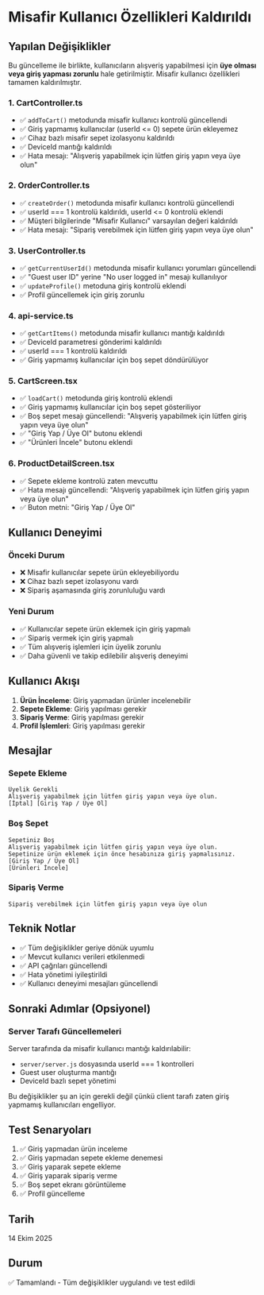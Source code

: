 # Misafir Kullanıcı Özellikleri Kaldırıldı

## Yapılan Değişiklikler

Bu güncelleme ile birlikte, kullanıcıların alışveriş yapabilmesi için **üye olması veya giriş yapması zorunlu** hale getirilmiştir. Misafir kullanıcı özellikleri tamamen kaldırılmıştır.

### 1. CartController.ts
- ✅ `addToCart()` metodunda misafir kullanıcı kontrolü güncellendi
- ✅ Giriş yapmamış kullanıcılar (userId <= 0) sepete ürün ekleyemez
- ✅ Cihaz bazlı misafir sepet izolasyonu kaldırıldı
- ✅ DeviceId mantığı kaldırıldı
- ✅ Hata mesajı: "Alışveriş yapabilmek için lütfen giriş yapın veya üye olun"

### 2. OrderController.ts
- ✅ `createOrder()` metodunda misafir kullanıcı kontrolü güncellendi
- ✅ userId === 1 kontrolü kaldırıldı, userId <= 0 kontrolü eklendi
- ✅ Müşteri bilgilerinde "Misafir Kullanıcı" varsayılan değeri kaldırıldı
- ✅ Hata mesajı: "Sipariş verebilmek için lütfen giriş yapın veya üye olun"

### 3. UserController.ts
- ✅ `getCurrentUserId()` metodunda misafir kullanıcı yorumları güncellendi
- ✅ "Guest user ID" yerine "No user logged in" mesajı kullanılıyor
- ✅ `updateProfile()` metoduna giriş kontrolü eklendi
- ✅ Profil güncellemek için giriş zorunlu

### 4. api-service.ts
- ✅ `getCartItems()` metodunda misafir kullanıcı mantığı kaldırıldı
- ✅ DeviceId parametresi gönderimi kaldırıldı
- ✅ userId === 1 kontrolü kaldırıldı
- ✅ Giriş yapmamış kullanıcılar için boş sepet döndürülüyor

### 5. CartScreen.tsx
- ✅ `loadCart()` metodunda giriş kontrolü eklendi
- ✅ Giriş yapmamış kullanıcılar için boş sepet gösteriliyor
- ✅ Boş sepet mesajı güncellendi: "Alışveriş yapabilmek için lütfen giriş yapın veya üye olun"
- ✅ "Giriş Yap / Üye Ol" butonu eklendi
- ✅ "Ürünleri İncele" butonu eklendi

### 6. ProductDetailScreen.tsx
- ✅ Sepete ekleme kontrolü zaten mevcuttu
- ✅ Hata mesajı güncellendi: "Alışveriş yapabilmek için lütfen giriş yapın veya üye olun"
- ✅ Buton metni: "Giriş Yap / Üye Ol"

## Kullanıcı Deneyimi

### Önceki Durum
- ❌ Misafir kullanıcılar sepete ürün ekleyebiliyordu
- ❌ Cihaz bazlı sepet izolasyonu vardı
- ❌ Sipariş aşamasında giriş zorunluluğu vardı

### Yeni Durum
- ✅ Kullanıcılar sepete ürün eklemek için giriş yapmalı
- ✅ Sipariş vermek için giriş yapmalı
- ✅ Tüm alışveriş işlemleri için üyelik zorunlu
- ✅ Daha güvenli ve takip edilebilir alışveriş deneyimi

## Kullanıcı Akışı

1. **Ürün İnceleme**: Giriş yapmadan ürünler incelenebilir
2. **Sepete Ekleme**: Giriş yapılması gerekir
3. **Sipariş Verme**: Giriş yapılması gerekir
4. **Profil İşlemleri**: Giriş yapılması gerekir

## Mesajlar

### Sepete Ekleme
```
Üyelik Gerekli
Alışveriş yapabilmek için lütfen giriş yapın veya üye olun.
[İptal] [Giriş Yap / Üye Ol]
```

### Boş Sepet
```
Sepetiniz Boş
Alışveriş yapabilmek için lütfen giriş yapın veya üye olun.
Sepetinize ürün eklemek için önce hesabınıza giriş yapmalısınız.
[Giriş Yap / Üye Ol]
[Ürünleri İncele]
```

### Sipariş Verme
```
Sipariş verebilmek için lütfen giriş yapın veya üye olun
```

## Teknik Notlar

- ✅ Tüm değişiklikler geriye dönük uyumlu
- ✅ Mevcut kullanıcı verileri etkilenmedi
- ✅ API çağrıları güncellendi
- ✅ Hata yönetimi iyileştirildi
- ✅ Kullanıcı deneyimi mesajları güncellendi

## Sonraki Adımlar (Opsiyonel)

### Server Tarafı Güncellemeleri
Server tarafında da misafir kullanıcı mantığı kaldırılabilir:
- `server/server.js` dosyasında userId === 1 kontrolleri
- Guest user oluşturma mantığı
- DeviceId bazlı sepet yönetimi

Bu değişiklikler şu an için gerekli değil çünkü client tarafı zaten giriş yapmamış kullanıcıları engelliyor.

## Test Senaryoları

1. ✅ Giriş yapmadan ürün inceleme
2. ✅ Giriş yapmadan sepete ekleme denemesi
3. ✅ Giriş yaparak sepete ekleme
4. ✅ Giriş yaparak sipariş verme
5. ✅ Boş sepet ekranı görüntüleme
6. ✅ Profil güncelleme

## Tarih
14 Ekim 2025

## Durum
✅ Tamamlandı - Tüm değişiklikler uygulandı ve test edildi
